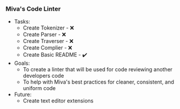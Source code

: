 ### Miva's Code Linter
- Tasks:
  - Create Tokenizer - :x:
  - Create Parser - :x:
  - Create Traverser - :x:
  - Create Complier - :x:
  - Create Basic README - :heavy_check_mark:
- Goals:
  - To create a linter that will be used for code reviewing another developers code
  - To help with Miva's best practices for cleaner, consistent, and uniform code
- Future:
  - Create text editor extensions